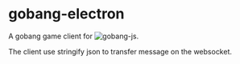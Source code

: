 # gobang-electron

A gobang game client for ![gobang-js](https://github.com/lusterofgem/gobang-js).

The client use stringify json to transfer message on the websocket.
